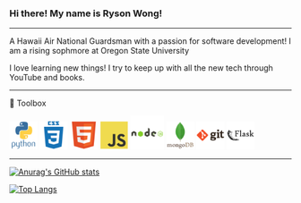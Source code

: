 ### Hi there! My name is Ryson Wong!

---

A Hawaii Air National Guardsman with a passion for software development! I am a rising sophmore at Oregon State University 

I love learning new things! I try to keep up with all the new tech through YouTube and books.

---

🧰 Toolbox

<img src="https://github.com/devicons/devicon/blob/master/icons/python/python-original-wordmark.svg" alt="Python" width="50" height="50"/> <img src="https://github.com/devicons/devicon/blob/master/icons/css3/css3-plain-wordmark.svg" alt="CSS" width="50" height="50"/> <img src="https://github.com/devicons/devicon/blob/master/icons/html5/html5-original.svg" alt="HTML" width="50" height="50"/> <img src="https://github.com/devicons/devicon/blob/master/icons/javascript/javascript-original.svg" alt="JavaScript" width="50" height="50"/> <img src="https://github.com/devicons/devicon/blob/master/icons/nodejs/nodejs-original-wordmark.svg" alt="NodeJS" width="60" height="60"/> <img src="https://github.com/devicons/devicon/blob/master/icons/mongodb/mongodb-original-wordmark.svg" alt="MongoDB" width="50" height="50"/> <img src="https://github.com/devicons/devicon/blob/master/icons/git/git-original-wordmark.svg" alt="Git" width="50" height="50"/> <img src="https://github.com/devicons/devicon/blob/master/icons/flask/flask-original-wordmark.svg" alt="Flask" width="50" height="50"/>

---

[![Anurag's GitHub stats](https://github-readme-stats.vercel.app/api?username=rysonw)](https://github.com/rysonw/github-readme-stats)

[![Top Langs](https://github-readme-stats.vercel.app/api/top-langs/?username=rysonw)](https://github.com/rysonw/github-readme-stats)


